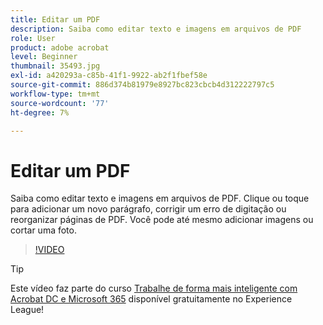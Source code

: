 ```yaml
---
title: Editar um PDF
description: Saiba como editar texto e imagens em arquivos de PDF
role: User
product: adobe acrobat
level: Beginner
thumbnail: 35493.jpg
exl-id: a420293a-c85b-41f1-9922-ab2f1fbef58e
source-git-commit: 886d374b81979e8927bc823cbcb4d312222797c5
workflow-type: tm+mt
source-wordcount: '77'
ht-degree: 7%

---
```


# Editar um PDF

Saiba como editar texto e imagens em arquivos de PDF. Clique ou toque para adicionar um novo parágrafo, corrigir um erro de digitação ou reorganizar páginas de PDF. Você pode até mesmo adicionar imagens ou cortar uma foto.

>[!VIDEO](https://video.tv.adobe.com/v/35493?hidetitle=true)

>[!TIP]
>
>Este vídeo faz parte do curso [Trabalhe de forma mais inteligente com Acrobat DC e Microsoft 365](https://experienceleague.adobe.com/?recommended=Acrobat-U-1-2021.microsoft365) disponível gratuitamente no Experience League!

